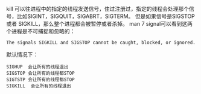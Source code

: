 kill 可以往进程中的指定的线程发送信号，住过注册过，指定的线程会处理那个信号，比如SIGINT，SIGQUIT，SIGABRT，SIGTERM。
但是如果信号是SIGSTOP 或者 SIGKILL，那么整个进程都会被暂停或者杀掉。 man 7 signal可以看到这两个进程是不可捕捉和忽略的：
```
The signals SIGKILL and SIGSTOP cannot be caught, blocked, or ignored.
```

默认情况下：
```
SIGHUP  会让所有的线程退出
SIGSTOP 会让所有的线程都STOP
SIGTSTP 会让所有的线程都STOP
SIGKILL  会让所有的线程退出
```
